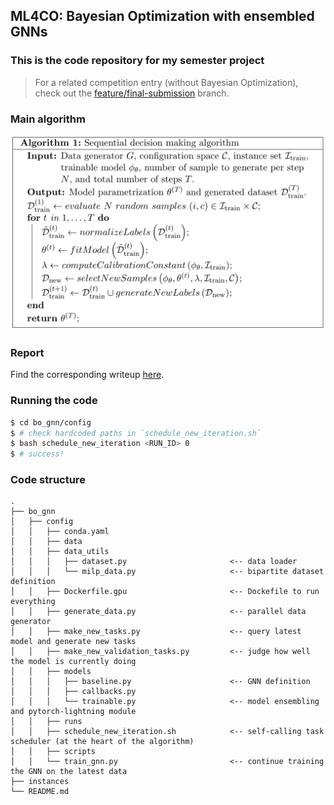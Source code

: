 ## ML4CO: Bayesian Optimization with ensembled GNNs
### This is the code repository for my semester project
> For a related competition entry (without Bayesian Optimization), check out the [feature/final-submission](https://github.com/RomeoV/ml4co-competition/tree/feature/final-submission) branch.

### Main algorithm
![algorithm](./figs/algorithm.png)

### Report
Find the corresponding writeup [here](./figs/RomeoValentin_semester_project_addendum_BO_with_GNNs.pdf).

### Running the code

```bash
$ cd bo_gnn/config
$ # check hardcoded paths in `schedule_new_iteration.sh`
$ bash schedule_new_iteration <RUN_ID> 0
$ # success!
```

### Code structure
```
.
├── bo_gnn
│   ├── config
│   │   ├── conda.yaml
│   │   ├── data
│   │   ├── data_utils
│   │   │   ├── dataset.py                       <-- data loader
│   │   │   └── milp_data.py                     <-- bipartite dataset definition
│   │   ├── Dockerfile.gpu                       <-- Dockefile to run everything
│   │   ├── generate_data.py                     <-- parallel data generator
│   │   ├── make_new_tasks.py                    <-- query latest model and generate new tasks
│   │   ├── make_new_validation_tasks.py         <-- judge how well the model is currently doing
│   │   ├── models
│   │   │   ├── baseline.py                      <-- GNN definition
│   │   │   ├── callbacks.py
│   │   │   └── trainable.py                     <-- model ensembling and pytorch-lightning module
│   │   ├── runs
│   │   ├── schedule_new_iteration.sh            <-- self-calling task scheduler (at the heart of the algorithm)
│   │   ├── scripts
│   │   └── train_gnn.py                         <-- continue training the GNN on the latest data
├── instances
└── README.md

```
